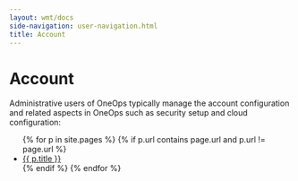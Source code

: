 ```yaml
---
layout: wmt/docs
side-navigation: user-navigation.html
title: Account
---
```


# Account

Administrative users of OneOps typically manage the account configuration and related aspects in OneOps such as
security setup and cloud configuration:

<ul>
{% for p in site.pages %}
{% if p.url contains page.url and p.url != page.url %}
  <li><a href="{{ p.url }}">{{ p.title }}</a></li>
{% endif %}
{% endfor %}
</ul>
